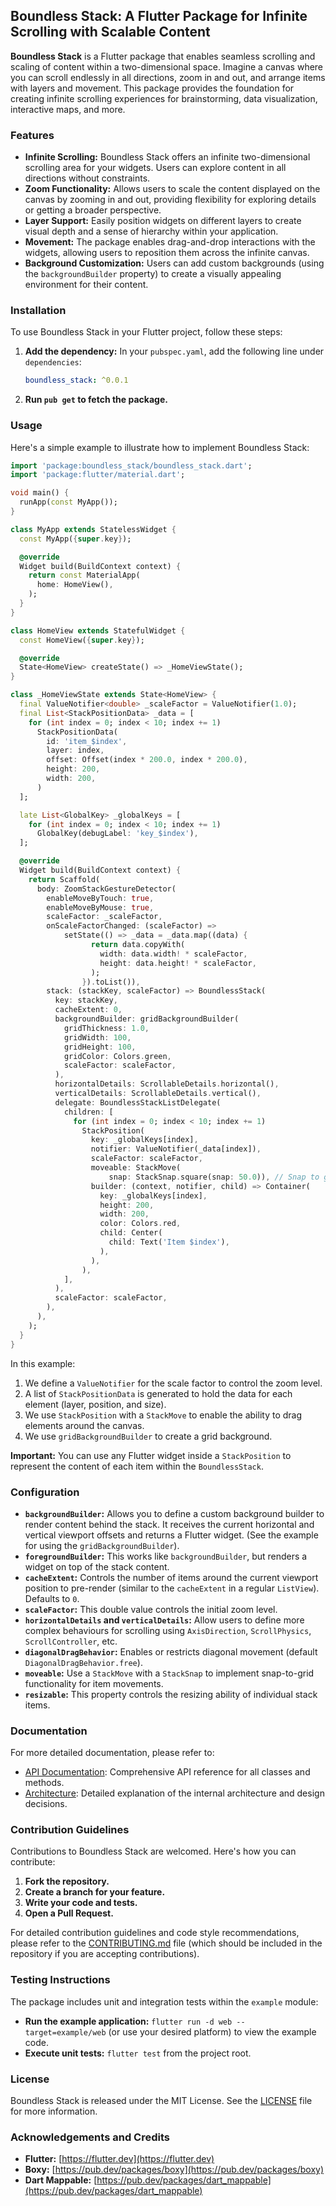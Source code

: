 ## Boundless Stack: A Flutter Package for Infinite Scrolling with Scalable Content

**Boundless Stack** is a Flutter package that enables seamless scrolling and scaling of content within a two-dimensional space. Imagine a canvas where you can scroll endlessly in all directions, zoom in and out, and arrange items with layers and movement. This package provides the foundation for creating infinite scrolling experiences for brainstorming, data visualization, interactive maps, and more.

### Features

* **Infinite Scrolling:** Boundless Stack offers an infinite two-dimensional scrolling area for your widgets. Users can explore content in all directions without constraints. 
* **Zoom Functionality:** Allows users to scale the content displayed on the canvas by zooming in and out, providing flexibility for exploring details or getting a broader perspective.
* **Layer Support:** Easily position widgets on different layers to create visual depth and a sense of hierarchy within your application.
* **Movement:** The package enables drag-and-drop interactions with the widgets, allowing users to reposition them across the infinite canvas. 
* **Background Customization:** Users can add custom backgrounds (using the `backgroundBuilder` property) to create a visually appealing environment for their content.

### Installation

To use Boundless Stack in your Flutter project, follow these steps:

1. **Add the dependency:** In your `pubspec.yaml`, add the following line under `dependencies`: 
    ```yaml
    boundless_stack: ^0.0.1 
    ```
2. **Run `pub get` to fetch the package.**

### Usage

Here's a simple example to illustrate how to implement Boundless Stack:

```dart
import 'package:boundless_stack/boundless_stack.dart';
import 'package:flutter/material.dart';

void main() {
  runApp(const MyApp());
}

class MyApp extends StatelessWidget {
  const MyApp({super.key});

  @override
  Widget build(BuildContext context) {
    return const MaterialApp(
      home: HomeView(),
    );
  }
}

class HomeView extends StatefulWidget {
  const HomeView({super.key});

  @override
  State<HomeView> createState() => _HomeViewState();
}

class _HomeViewState extends State<HomeView> {
  final ValueNotifier<double> _scaleFactor = ValueNotifier(1.0);
  final List<StackPositionData> _data = [
    for (int index = 0; index < 10; index += 1)
      StackPositionData(
        id: 'item_$index',
        layer: index,
        offset: Offset(index * 200.0, index * 200.0),
        height: 200,
        width: 200,
      )
  ];

  late List<GlobalKey> _globalKeys = [
    for (int index = 0; index < 10; index += 1)
      GlobalKey(debugLabel: 'key_$index'),
  ];

  @override
  Widget build(BuildContext context) {
    return Scaffold(
      body: ZoomStackGestureDetector(
        enableMoveByTouch: true,
        enableMoveByMouse: true,
        scaleFactor: _scaleFactor,
        onScaleFactorChanged: (scaleFactor) =>
            setState(() => _data = _data.map((data) {
                  return data.copyWith(
                    width: data.width! * scaleFactor,
                    height: data.height! * scaleFactor,
                  );
                }).toList()),
        stack: (stackKey, scaleFactor) => BoundlessStack(
          key: stackKey,
          cacheExtent: 0,
          backgroundBuilder: gridBackgroundBuilder(
            gridThickness: 1.0,
            gridWidth: 100,
            gridHeight: 100,
            gridColor: Colors.green,
            scaleFactor: scaleFactor,
          ),
          horizontalDetails: ScrollableDetails.horizontal(),
          verticalDetails: ScrollableDetails.vertical(),
          delegate: BoundlessStackListDelegate(
            children: [
              for (int index = 0; index < 10; index += 1)
                StackPosition(
                  key: _globalKeys[index],
                  notifier: ValueNotifier(_data[index]),
                  scaleFactor: scaleFactor,
                  moveable: StackMove(
                      snap: StackSnap.square(snap: 50.0)), // Snap to grid
                  builder: (context, notifier, child) => Container(
                    key: _globalKeys[index],
                    height: 200,
                    width: 200,
                    color: Colors.red,
                    child: Center(
                      child: Text('Item $index'),
                    ),
                  ),
                ),
            ],
          ),
          scaleFactor: scaleFactor,
        ),
      ),
    );
  }
}
```

In this example:

1. We define a `ValueNotifier` for the scale factor to control the zoom level.
2. A list of `StackPositionData` is generated to hold the data for each element (layer, position, and size). 
3. We use `StackPosition` with a `StackMove` to enable the ability to drag elements around the canvas.
4. We use `gridBackgroundBuilder` to create a grid background.

**Important:** You can use any Flutter widget inside a `StackPosition` to represent the content of each item within the `BoundlessStack`.

### Configuration

* **`backgroundBuilder`:** Allows you to define a custom background builder to render content behind the stack. It receives the current horizontal and vertical viewport offsets and returns a Flutter widget. (See the example for using the `gridBackgroundBuilder`). 
* **`foregroundBuilder`:** This works like `backgroundBuilder`, but renders a widget on top of the stack content.
* **`cacheExtent`:** Controls the number of items around the current viewport position to pre-render (similar to the `cacheExtent` in a regular `ListView`). Defaults to `0`.
* **`scaleFactor`:** This double value controls the initial zoom level.
* **`horizontalDetails` and `verticalDetails`:** Allow users to define more complex behaviours for scrolling using `AxisDirection`, `ScrollPhysics`, `ScrollController`, etc.
* **`diagonalDragBehavior`:** Enables or restricts diagonal movement (default `DiagonalDragBehavior.free`).
* **`moveable`:** Use a `StackMove` with a `StackSnap` to implement snap-to-grid functionality for item movements.
* **`resizable`:** This property controls the resizing ability of individual stack items.

### Documentation

For more detailed documentation, please refer to:

* [API Documentation](doc/API.md): Comprehensive API reference for all classes and methods.
* [Architecture](doc/ARCHITECTURE.md): Detailed explanation of the internal architecture and design decisions.

### Contribution Guidelines

Contributions to Boundless Stack are welcomed. Here's how you can contribute:

1. **Fork the repository.**
2. **Create a branch for your feature.**
3. **Write your code and tests.**
4. **Open a Pull Request.**

For detailed contribution guidelines and code style recommendations, please refer to the [CONTRIBUTING.md](CONTRIBUTING.md) file (which should be included in the repository if you are accepting contributions). 

### Testing Instructions

The package includes unit and integration tests within the `example` module:

* **Run the example application:** `flutter run -d web --target=example/web` (or use your desired platform) to view the example code.
* **Execute unit tests:**  `flutter test` from the project root.

### License

Boundless Stack is released under the MIT License. See the [LICENSE](LICENSE) file for more information. 

### Acknowledgements and Credits

* **Flutter:** [https://flutter.dev](https://flutter.dev)
* **Boxy:** [https://pub.dev/packages/boxy](https://pub.dev/packages/boxy)
* **Dart Mappable:** [https://pub.dev/packages/dart_mappable](https://pub.dev/packages/dart_mappable)